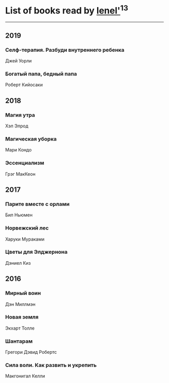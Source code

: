 # List of books read by [lenel'](http://vk.com/id30791168)<sup>13</sup>
---

## 2019

### Селф-терапия. Разбуди внутреннего ребенка
Джей Уорли


### Богатый папа, бедный папа
Роберт Кийосаки



## 2018

### Магия утра
Хэл Элрод


### Магическая уборка
Мари Кондо


### Эссенциализм
Грэг МакКеон



## 2017



### Парите вместе с орлами
Бил Ньюмен


### Норвежский лес
Харуки Мураками


### Цветы для Элджернона
Дэниел Киз



## 2016

### Мирный воин
Дэн Миллмэн


### Новая земля
Экхарт Толле


### Шантарам
Грегори Дэвид Робертс


### Сила воли. Как развить и укрепить
Макгонигал Келли



